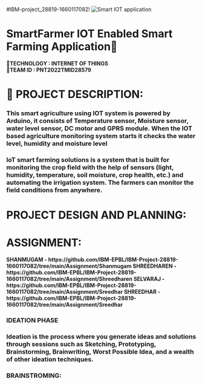 #IBM-project_28819-1660117082!
![Smart IOT application](https://user-images.githubusercontent.com/92634704/192141373-fa536515-dab3-4444-8665-f25acfc01052.gif)
# SmartFarmer IOT Enabled Smart Farming Application:palm_tree:
:rocket:<b>TECHNOLOGY : INTERNET OF THINGS </b>           
:rocket:<b>TEAM ID  : PNT2022TMID28579</b>
# :ear_of_rice: PROJECT DESCRIPTION:
  <h3>This smart agriculture using IOT system is powered by Arduino, it consists of Temperature sensor, Moisture sensor, water level sensor, DC motor and GPRS module. When the IOT based agriculture monitoring system starts it checks the water level, humidity and moisture level</h3>
<h3>IoT smart farming solutions is a system that is built for monitoring the crop field with the help of sensors (light, humidity, temperature, soil moisture, crop health, etc.) and automating the irrigation system. The farmers can monitor the field conditions from anywhere.</h3>
<h1><b>PROJECT DESIGN AND PLANNING:<b></h1> 
 <h1> ASSIGNMENT:</h1> 
<b>SHANMUGAM    -  https://github.com/IBM-EPBL/IBM-Project-28819-1660117082/tree/main/Assignment/Shanmugam</b>            
<b>SHREEDHAREN  -  https://github.com/IBM-EPBL/IBM-Project-28819-1660117082/tree/main/Assignment/Shreedharen</b>          
<b>SELVARAJ     -  https://github.com/IBM-EPBL/IBM-Project-28819-1660117082/tree/main/Assignment/Sreedhar</b>          
<b>SHREEDHAR   -  https://github.com/IBM-EPBL/IBM-Project-28819-1660117082/tree/main/Assignment/Sreedhar</b>             
<h3>IDEATION PHASE</h3>
      <h3>Ideation is the process where you generate ideas and solutions through sessions such as Sketching, Prototyping, Brainstorming, Brainwriting, Worst Possible Idea, and a wealth of other ideation techniques.</h3>
  <h3><b>BRAINSTROMING:</b></h3>
